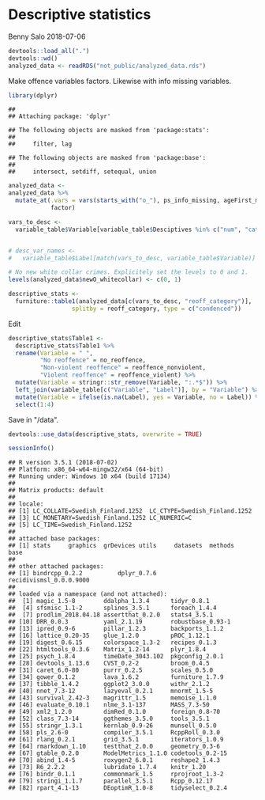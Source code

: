Descriptive statistics
================
Benny Salo
2018-07-06

``` r
devtools::load_all(".")
devtools::wd()
analyzed_data <- readRDS("not_public/analyzed_data.rds")
```

Make offence variables factors. Likewise with info missing variables.

``` r
library(dplyr)
```

    ## 
    ## Attaching package: 'dplyr'

    ## The following objects are masked from 'package:stats':
    ## 
    ##     filter, lag

    ## The following objects are masked from 'package:base':
    ## 
    ##     intersect, setdiff, setequal, union

``` r
analyzed_data <-
analyzed_data %>% 
  mutate_at(.vars = vars(starts_with("o_"), ps_info_missing, ageFirst_missing),
            factor)
```

``` r
vars_to_desc <- 
  variable_table$Variable[variable_table$Desciptives %in% c("num", "cat")]


# desc_var_names <- 
#   variable_table$Label[match(vars_to_desc, variable_table$Variable)]

# No new white collar crimes. Explicitely set the levels to 0 and 1.
levels(analyzed_data$newO_whitecollar) <- c(0, 1)

descriptive_stats <- 
  furniture::table1(analyzed_data[c(vars_to_desc, "reoff_category")],
                  splitby = reoff_category, type = c("condenced"))
```

Edit

``` r
descriptive_stats$Table1 <-
  descriptive_stats$Table1 %>% 
  rename(Variable = " ",
         "No reoffence" = no_reoffence,
         "Non-violent reoffence" = reoffence_nonviolent,
         "Violent reoffence" = reoffence_violent) %>%
  mutate(Variable = stringr::str_remove(Variable, ":.*$")) %>% 
  left_join(variable_table[c("Variable", "Label")], by = "Variable") %>% 
  mutate(Variable = ifelse(is.na(Label), yes = Variable, no = Label)) %>%
  select(1:4)
```

Save in "/data".

``` r
devtools::use_data(descriptive_stats, overwrite = TRUE)
```

``` r
sessionInfo()
```

    ## R version 3.5.1 (2018-07-02)
    ## Platform: x86_64-w64-mingw32/x64 (64-bit)
    ## Running under: Windows 10 x64 (build 17134)
    ## 
    ## Matrix products: default
    ## 
    ## locale:
    ## [1] LC_COLLATE=Swedish_Finland.1252  LC_CTYPE=Swedish_Finland.1252   
    ## [3] LC_MONETARY=Swedish_Finland.1252 LC_NUMERIC=C                    
    ## [5] LC_TIME=Swedish_Finland.1252    
    ## 
    ## attached base packages:
    ## [1] stats     graphics  grDevices utils     datasets  methods   base     
    ## 
    ## other attached packages:
    ## [1] bindrcpp_0.2.2          dplyr_0.7.6             recidivismsl_0.0.0.9000
    ## 
    ## loaded via a namespace (and not attached):
    ##  [1] magic_1.5-8        ddalpha_1.3.4      tidyr_0.8.1       
    ##  [4] sfsmisc_1.1-2      splines_3.5.1      foreach_1.4.4     
    ##  [7] prodlim_2018.04.18 assertthat_0.2.0   stats4_3.5.1      
    ## [10] DRR_0.0.3          yaml_2.1.19        robustbase_0.93-1 
    ## [13] ipred_0.9-6        pillar_1.2.3       backports_1.1.2   
    ## [16] lattice_0.20-35    glue_1.2.0         pROC_1.12.1       
    ## [19] digest_0.6.15      colorspace_1.3-2   recipes_0.1.3     
    ## [22] htmltools_0.3.6    Matrix_1.2-14      plyr_1.8.4        
    ## [25] psych_1.8.4        timeDate_3043.102  pkgconfig_2.0.1   
    ## [28] devtools_1.13.6    CVST_0.2-2         broom_0.4.5       
    ## [31] caret_6.0-80       purrr_0.2.5        scales_0.5.0      
    ## [34] gower_0.1.2        lava_1.6.2         furniture_1.7.9   
    ## [37] tibble_1.4.2       ggplot2_3.0.0      withr_2.1.2       
    ## [40] nnet_7.3-12        lazyeval_0.2.1     mnormt_1.5-5      
    ## [43] survival_2.42-3    magrittr_1.5       memoise_1.1.0     
    ## [46] evaluate_0.10.1    nlme_3.1-137       MASS_7.3-50       
    ## [49] xml2_1.2.0         dimRed_0.1.0       foreign_0.8-70    
    ## [52] class_7.3-14       ggthemes_3.5.0     tools_3.5.1       
    ## [55] stringr_1.3.1      kernlab_0.9-26     munsell_0.5.0     
    ## [58] pls_2.6-0          compiler_3.5.1     RcppRoll_0.3.0    
    ## [61] rlang_0.2.1        grid_3.5.1         iterators_1.0.9   
    ## [64] rmarkdown_1.10     testthat_2.0.0     geometry_0.3-6    
    ## [67] gtable_0.2.0       ModelMetrics_1.1.0 codetools_0.2-15  
    ## [70] abind_1.4-5        roxygen2_6.0.1     reshape2_1.4.3    
    ## [73] R6_2.2.2           lubridate_1.7.4    knitr_1.20        
    ## [76] bindr_0.1.1        commonmark_1.5     rprojroot_1.3-2   
    ## [79] stringi_1.1.7      parallel_3.5.1     Rcpp_0.12.17      
    ## [82] rpart_4.1-13       DEoptimR_1.0-8     tidyselect_0.2.4
